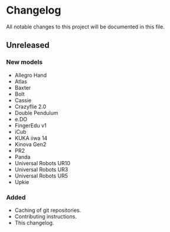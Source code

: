 # Changelog

All notable changes to this project will be documented in this file.

## Unreleased

### New models

- Allegro Hand
- Atlas
- Baxter
- Bolt
- Cassie
- Crazyflie 2.0
- Double Pendulum
- e.DO
- FingerEdu v1
- iCub
- KUKA iiwa 14
- Kinova Gen2
- PR2
- Panda
- Universal Robots UR10
- Universal Robots UR3
- Universal Robots UR5
- Upkie

### Added

- Caching of git repositories.
- Contributing instructions.
- This changelog.
